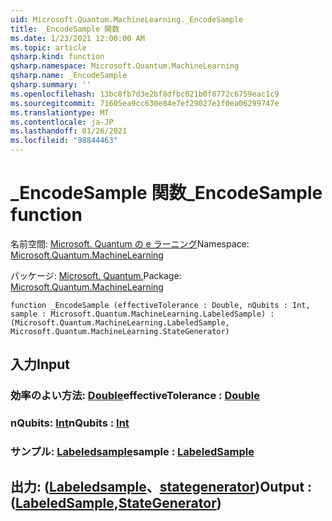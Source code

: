 ```yaml
---
uid: Microsoft.Quantum.MachineLearning._EncodeSample
title: _EncodeSample 関数
ms.date: 1/23/2021 12:00:00 AM
ms.topic: article
qsharp.kind: function
qsharp.namespace: Microsoft.Quantum.MachineLearning
qsharp.name: _EncodeSample
qsharp.summary: ''
ms.openlocfilehash: 13bc8fb7d3e2bf8dfbc021b0f8772c6759eac1c9
ms.sourcegitcommit: 71605ea9cc630e84e7ef29027e1f0ea06299747e
ms.translationtype: MT
ms.contentlocale: ja-JP
ms.lasthandoff: 01/26/2021
ms.locfileid: "98844463"
---
```

# <a name="_encodesample-function"></a><span data-ttu-id="768f9-102">_EncodeSample 関数</span><span class="sxs-lookup"><span data-stu-id="768f9-102">_EncodeSample function</span></span>

<span data-ttu-id="768f9-103">名前空間: [Microsoft. Quantum の e ラーニング](xref:Microsoft.Quantum.MachineLearning)</span><span class="sxs-lookup"><span data-stu-id="768f9-103">Namespace: [Microsoft.Quantum.MachineLearning](xref:Microsoft.Quantum.MachineLearning)</span></span>

<span data-ttu-id="768f9-104">パッケージ: [Microsoft. Quantum.](https://nuget.org/packages/Microsoft.Quantum.MachineLearning)</span><span class="sxs-lookup"><span data-stu-id="768f9-104">Package: [Microsoft.Quantum.MachineLearning](https://nuget.org/packages/Microsoft.Quantum.MachineLearning)</span></span>




```qsharp
function _EncodeSample (effectiveTolerance : Double, nQubits : Int, sample : Microsoft.Quantum.MachineLearning.LabeledSample) : (Microsoft.Quantum.MachineLearning.LabeledSample, Microsoft.Quantum.MachineLearning.StateGenerator)
```


## <a name="input"></a><span data-ttu-id="768f9-105">入力</span><span class="sxs-lookup"><span data-stu-id="768f9-105">Input</span></span>

### <a name="effectivetolerance--double"></a><span data-ttu-id="768f9-106">効率のよい方法: [Double](xref:microsoft.quantum.lang-ref.double)</span><span class="sxs-lookup"><span data-stu-id="768f9-106">effectiveTolerance : [Double](xref:microsoft.quantum.lang-ref.double)</span></span>




### <a name="nqubits--int"></a><span data-ttu-id="768f9-107">nQubits: [Int](xref:microsoft.quantum.lang-ref.int)</span><span class="sxs-lookup"><span data-stu-id="768f9-107">nQubits : [Int](xref:microsoft.quantum.lang-ref.int)</span></span>




### <a name="sample--labeledsample"></a><span data-ttu-id="768f9-108">サンプル: [Labeledsample](xref:Microsoft.Quantum.MachineLearning.LabeledSample)</span><span class="sxs-lookup"><span data-stu-id="768f9-108">sample : [LabeledSample](xref:Microsoft.Quantum.MachineLearning.LabeledSample)</span></span>





## <a name="output--labeledsamplestategenerator"></a><span data-ttu-id="768f9-109">出力: ([Labeledsample](xref:Microsoft.Quantum.MachineLearning.LabeledSample)、[stategenerator](xref:Microsoft.Quantum.MachineLearning.StateGenerator))</span><span class="sxs-lookup"><span data-stu-id="768f9-109">Output : ([LabeledSample](xref:Microsoft.Quantum.MachineLearning.LabeledSample),[StateGenerator](xref:Microsoft.Quantum.MachineLearning.StateGenerator))</span></span>

